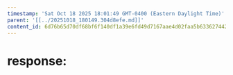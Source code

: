 ```yaml
---
timestamp: 'Sat Oct 18 2025 18:01:49 GMT-0400 (Eastern Daylight Time)'
parent: '[[../20251018_180149.304d8efe.md]]'
content_id: 6d76b65d70df68bf6f140df1a39e6fd49d7167aae4d02faa5b63362744266256
---
```


# response:
